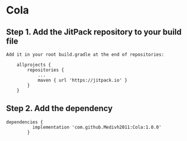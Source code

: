 # Cola
## Step 1. Add the JitPack repository to your build file

    Add it in your root build.gradle at the end of repositories:

    	allprojects {
    		repositories {
    			...
    			maven { url 'https://jitpack.io' }
    		}
    	}

## Step 2. Add the dependency

    dependencies {
        	  implementation 'com.github.Medivh2011:Cola:1.0.0'
        	}